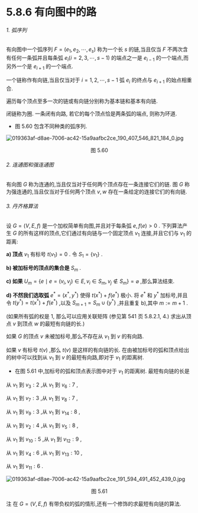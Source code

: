 # 5.8.6 有向图中的路

###### 1. 弧序列

有向图中一个弧序列 $F = \left( {{e}_{1},{e}_{2},\cdots ,{e}_{s}}\right)$ 称为一个长 $s$ 的链,当且仅当 $F$ 不两次含有任何一条弧并且每条弧 ${e}_{i}\left( {i = 2,3,\cdots , s - 1}\right)$ 的端点之一是 ${e}_{i - 1}$ 的一个端点,而另外一个是 ${e}_{i + 1}$ 的一个端点.

一个链称作有向链,当且仅当对于 $i = 1,2,\cdots , s - 1$ 弧 ${e}_{i}$ 的终点与 ${e}_{i + 1}$ 的始点相重合.

遍历每个顶点至多一次的链或有向链分别称为基本链和基本有向链.

闭链称为圈. 一条闭有向路, 若它的每个顶点恰是两条弧的端点, 则称为环道.

- 图 5.60 包含不同种类的弧序列.

![019363af-d8ae-7006-ac42-15a9aafbc2ce_190_407_546_821_184_0.jpg](/images/019363af-d8ae-7006-ac42-15a9aafbc2ce_190_407_546_821_184_0.jpg)

<center>图 5.60</center>

###### 2. 连通图和强连通图

有向图 $G$ 称为连通的,当且仅当对于任何两个顶点存在一条连接它们的链. 图 $G$ 称为强连通的,当且仅当对于任何两个顶点 $v, w$ 存在一条给定的连接它们的有向链.

###### 3. 丹齐格算法

设 $G = \left( {V, E, f}\right)$ 是一个加权简单有向图,并且对于每条弧 $e, f\left( e\right)  > 0$ . 下列算法产生 $G$ 的所有这样的顶点,它们通过有向链与一个固定顶点 ${v}_{1}$ 连接,并且它们与 ${v}_{1}$ 的距离:

**a) 顶点** ${v}_{1}$ 有标号 $t\left( {v}_{1}\right)  = 0$ . 令 ${S}_{1} = \left\{  {v}_{1}\right\}$ .

**b) 被加标号的顶点的集合是** ${S}_{m}$ .

**c) 如果** ${U}_{m} = \left\{  {e \mid  e = \left( {{v}_{i},{v}_{j}}\right)  \in  E,{v}_{i} \in  {S}_{m},{v}_{j} \notin  {S}_{m}}\right\}   = \varnothing$ ,那么算法结束.

**d) 不然我们选取弧** ${e}^{ * } = \left( {{x}^{ * },{y}^{ * }}\right)$ 使得 $t\left( {x}^{ * }\right)  + f\left( {e}^{ * }\right)$ 极小. 将 ${e}^{ * }$ 和 ${y}^{ * }$ 加标号,并且令 $t\left( {y}^{ * }\right)  = t\left( {x}^{ * }\right)  + f\left( {e}^{ * }\right)$ ,以及 ${S}_{m + 1} = {S}_{m} \cup  \left\{  {y}^{ * }\right\}$ ,并且重复 b),其中 $m \mathrel{\text{:=}} m + 1$ .

(如果所有弧的权是 1, 那么可以应用关联矩阵 (参见第 541 页 5.8.2.1, 4.) 求出从顶点 $v$ 到顶点 $w$ 的最短有向链的长.)

如果 $G$ 的顶点 $v$ 未被加标号,那么不存在从 ${v}_{1}$ 到 $v$ 的有向路.

如果 $v$ 有标号 $t\left( v\right)$ ,那么 $t\left( v\right)$ 是这样的有向链的长. 在由被加标号的弧和顶点给出的树中可以找到从 ${v}_{1}$ 到 $v$ 的最短有向路,即对于 ${v}_{1}$ 的距离树.

- 在图 5.61 中,加标号的弧和顶点表示图中对于 ${v}_{1}$ 的距离树. 最短有向链的长是

从 ${v}_{1}$ 到 ${v}_{3} : 2$ ,从 ${v}_{1}$ 到 ${v}_{6} : 7$ ,

从 ${v}_{1}$ 到 ${v}_{7} : 3$ ,从 ${v}_{1}$ 到 ${v}_{8} : 7$ ,

从 ${v}_{1}$ 到 ${v}_{9} : 3$ ,从 ${v}_{1}$ 到 ${v}_{14} : 8$ ,

从 ${v}_{1}$ 到 ${v}_{2} : 4$ ,从 ${v}_{1}$ 到 ${v}_{5} : 8$ ,

从 ${v}_{1}$ 到 ${v}_{10} : 5$ ,从 ${v}_{1}$ 到 ${v}_{12} : 9$ ,

从 ${v}_{1}$ 到 ${v}_{4} : 6$ ,从 ${v}_{1}$ 到 ${v}_{13} : {10}$ ,

从 ${v}_{1}$ 到 ${v}_{11} : 6$ .

![019363af-d8ae-7006-ac42-15a9aafbc2ce_191_594_491_452_439_0.jpg](/images/019363af-d8ae-7006-ac42-15a9aafbc2ce_191_594_491_452_439_0.jpg)

<center>图 5.61</center>

注 在 $G = \left( {V, E, f}\right)$ 有带负权的弧的情形,还有一个修饰的求最短有向链的算法.
